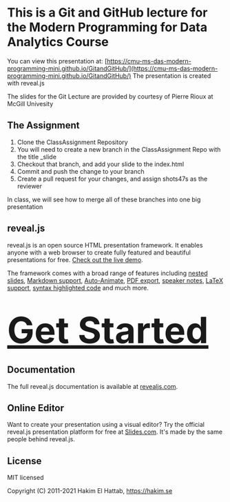 # This is a Git and GitHub lecture for the Modern Programming for Data Analytics Course

You can view this presentation at: [https://cmu-ms-das-modern-programming-mini.github.io/GitandGitHub/](https://cmu-ms-das-modern-programming-mini.github.io/GitandGitHub/)
The presentation is created with reveal.js

The slides for the Git Lecture are provided by courtesy of Pierre Rioux at McGill Univesity

## The Assignment

1. Clone the ClassAssignment Repository
2. You will need to create a new branch in the ClassAssignment Repo with the title <your last name>_slide
3. Checkout that branch, and add your slide to the index.html
4. Commit and push the change to your branch
5. Create a pull request for your changes, and assign shots47s as the reviewer

In class, we will see how to merge all of these branches into one big presentation

## reveal.js

reveal.js is an open source HTML presentation framework. It enables anyone with a web browser to create fully featured and beautiful presentations for free. [Check out the live demo](https://revealjs.com/).

The framework comes with a broad range of features including [nested slides](https://revealjs.com/vertical-slides/), [Markdown support](https://revealjs.com/markdown/), [Auto-Animate](https://revealjs.com/auto-animate/), [PDF export](https://revealjs.com/pdf-export/), [speaker notes](https://revealjs.com/speaker-view/), [LaTeX support](https://revealjs.com/math/), [syntax highlighted code](https://revealjs.com/code/) and much more.

<h1>
  <a href="https://revealjs.com/installation" style="font-size: 3em;">Get Started</a>
</h1>

## Documentation
The full reveal.js documentation is available at [revealjs.com](https://revealjs.com).

## Online Editor
Want to create your presentation using a visual editor? Try the official reveal.js presentation platform for free at [Slides.com](https://slides.com). It's made by the same people behind reveal.js.

## License

MIT licensed

Copyright (C) 2011-2021 Hakim El Hattab, https://hakim.se
